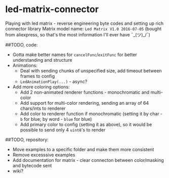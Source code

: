 # led-matrix-connector
Playing with led matrix - reverse engineering byte codes and setting up rich connector library
Matrix model name: `Led Matrix V1.0 2016-07-05` (bought from aliexpress, so that's the most information I'll ever have ¯\_(ツ)_/¯)


##TODO, code:
* Gotta make better names for `cancelFunc`/`exitFunc` for better understanding and structure
* Animations:
  * Deal with sending chunks of unspecified size, add timeout between frames to config
  * `LedAnimationPlay(...)` - async?
* Add more coloring options:
  * Add 2 non-animated renderer functions - monochromatic and multi-color
  * Add support for multi-color rendering, sending an array of 64 chars/ints to renderer
  * Add color to renderer function if monochromatic (setting it by char - `b` for blue; by word - `blue` for blue)
  * Add primary color to config (setting it as above), so it would be possible to send only 4 `uint8`'s to render


##TODO, repository:
* Move examples to a specific folder and make them more consistent
* Remove excesssive examples
* Add documentation for matrix - clear connecton between color/masking and bytecode sent
* wiki?
